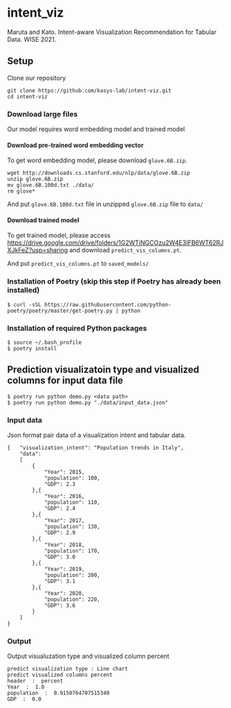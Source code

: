 # intent_viz
Maruta and Kato. Intent-aware Visualization Recommendation for Tabular Data. WISE 2021.

## Setup
Clone our repository
```
git clone https://github.com/kasys-lab/intent-viz.git
cd intent-viz
```
### Download large files
Our model requires word embedding model and trained model
#### Download pre-trained word embedding vector
To get word embedding model, please download `glove.6B.zip`.
```
wget http://downloads.cs.stanford.edu/nlp/data/glove.6B.zip
unzip glove.6B.zip
mv glove.6B.100d.txt ./data/
rm glove*
```
And put `glove.6B.100d.txt` file in unzipped `glove.6B.zip` file to `data/`
#### Download trained model
To get trained model, please access https://drive.google.com/drive/folders/1G2WTiNGCOzu2W4E3IFB6WT62RJXJkFeZ?usp=sharing and download `predict_vis_columns.pt`.

And put `predict_vis_columns.pt` to `saved_models/`

### Installation of Poetry (skip this step if Poetry has already been installed)
```
$ curl -sSL https://raw.githubusercontent.com/python-poetry/poetry/master/get-poetry.py | python
```
### Installation of required Python packages
```
$ source ~/.bash_profile
$ poetry install
```
## Prediction visualizatoin type and visualized columns for input data file
```
$ poetry run python demo.py <data path>
$ poetry run python demo.py "./data/input_data.json"
```

### Input data
Json format pair data of a visualization intent and tabular data.
```
{   "visualization_intent": "Population trends in Italy",
    "data": 
    [
        {
            "Year": 2015,
            "population": 100,
            "GDP": 2.3
        },{
            "Year": 2016,
            "population": 110,
            "GDP": 2.4
        },{
            "Year": 2017,
            "population": 130,
            "GDP": 2.9
        },{
            "Year": 2018,
            "population": 170,
            "GDP": 3.0
        },{
            "Year": 2019,
            "population": 200,
            "GDP": 3.1
        },{
            "Year": 2020,
            "population": 220,
            "GDP": 3.6
        }
    ]
}
```
### Output
Output visualuzation type and visualized column percent
```
predict visualization type : Line chart
predict visualized columns percent
header  :  percent
Year  :  1.0
population  :  0.9150764707515349
GDP  :  0.0
```


